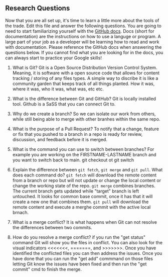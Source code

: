 ## Research Questions 

Now that you are all set up, it's time to learn a little more about the tools of the trade. Edit this file and answer the following questions. You are going to need to start familiarizing yourself with the [GitHub docs](https://docs.github.com/en). Docs (short for documentation) are the instructions on how to use a languge or program. A large part of your job as a developer will be learning how to read and work with documentation. Please reference the GitHub docs when answering the questions below. If you cannot find what you are looking for in the docs, you can always start to practice your Google skills!

1. What is Git?
Git is a Open Source Distribution Version Control System. Meaning, it is software with a open source code that allows for content tracking / storing of any files types. A simple way to discribe it is like a community garden that keeps track of all things planted. How it was, where it was, who it was, what was, etc etc.  

2. What is the difference between Git and GitHub?
Git is locally installed tool. Github is a SaSS that you can connect Git to. 

3. Why do we create a branch?
So we can isolate our work from others, while still being able to merge with other branhes within the same repo.

4. What is the purpose of a Pull Request?
To notify that a change, feature or fix that you pushed to a branch in a repo is ready for review, discussion, and feedback before it is merged.  

5. What is the command you can use to switch between branches? For example you are working on the FIRSTNAME-LASTNAME branch and you want to switch back to main.
git checkout ot git switch

6. Explain the difference between `git fetch`, `git merge` and `git pull`. What does each command do?
`git fetch` will download the remote content from a branch or repo but will not update or change the local content or change the working state of the repo.
`git merge` combines branches. The current branch gets updated while "target" branch is left untouched. It looks for common base commit, once it has that it will create a new one that combines them. 
`git pull` will download the remote content and execute a merghe commit with the active local brnach. 

7. What is a merge conflict?
It is what happens when Git can not resolve the differences between two commits.

8. How do you resolve a merge conflict?
if you run the "get status" command Git will show you the files in conflict. You can also look for the visual indicators <<<<<<<, =======, and >>>>>>>. Once you have identified the conflicted files you can then address the issues. Once you have done that you can run the "get add" commmand on those files letting Git know the issues have been fixed and then run the "get commit" cmd to finish the merge.
